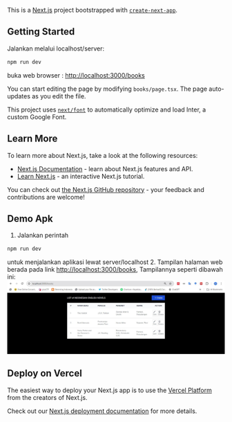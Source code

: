 This is a [Next.js](https://nextjs.org/) project bootstrapped with [`create-next-app`](https://github.com/vercel/next.js/tree/canary/packages/create-next-app).

## Getting Started

Jalankan melalui localhost/server:

```bash
npm run dev
```

buka web browser : [http://localhost:3000/books](http://localhost:3000/books)

You can start editing the page by modifying `books/page.tsx`. The page auto-updates as you edit the file.

This project uses [`next/font`](https://nextjs.org/docs/basic-features/font-optimization) to automatically optimize and load Inter, a custom Google Font.

## Learn More

To learn more about Next.js, take a look at the following resources:

- [Next.js Documentation](https://nextjs.org/docs) - learn about Next.js features and API.
- [Learn Next.js](https://nextjs.org/learn) - an interactive Next.js tutorial.

You can check out [the Next.js GitHub repository](https://github.com/vercel/next.js/) - your feedback and contributions are welcome!


## Demo Apk
1. Jalankan perintah 
```bash
npm run dev
```
untuk menjalankan aplikasi lewat server/localhost
2. Tampilan halaman web berada pada link [http://localhost:3000/books](http://localhost:3000/books), Tampilannya seperti dibawah ini:
![alt_text](https://github.com/Maryulianti/Crud-Nextjs-endpointAPI/blob/main/Gambar%20Demo%20apk/1.JPG?raw=true)


## Deploy on Vercel

The easiest way to deploy your Next.js app is to use the [Vercel Platform](https://vercel.com/new?utm_medium=default-template&filter=next.js&utm_source=create-next-app&utm_campaign=create-next-app-readme) from the creators of Next.js.

Check out our [Next.js deployment documentation](https://nextjs.org/docs/deployment) for more details.
